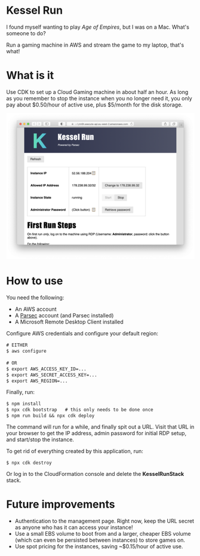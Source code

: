 # Kessel Run

I found myself wanting to play *Age of Empires*, but I was on a Mac. What's someone to do?

Run a gaming machine in AWS and stream the game to my laptop, that's what!

# What is it

Use CDK to set up a Cloud Gaming machine in about half an hour. As long as you remember to stop the instance when you no
longer need it, you only pay about $0.50/hour of active use, plus $5/month for the disk storage.

![screenshot](screenshot.png)

# How to use

You need the following:

* An AWS account
* A [Parsec](https://parsec.app) account (and Parsec installed)
* A Microsoft Remote Desktop Client installed

Configure AWS credentials and configure your default region:

```
# EITHER
$ aws configure

# OR
$ export AWS_ACCESS_KEY_ID=...
$ export AWS_SECRET_ACCESS_KEY=...
$ export AWS_REGION=...
```

Finally, run:

```
$ npm install
$ npx cdk bootstrap   # this only needs to be done once
$ npm run build && npx cdk deploy
```

The command will run for a while, and finally spit out a URL. Visit that URL in your browser to
get the IP address, admin password for initial RDP setup, and start/stop the instance.

To get rid of everything created by this application, run:

```
$ npx cdk destroy
```

Or log in to the CloudFormation console and delete the **KesselRunStack** stack.

# Future improvements

- Authentication to the management page. Right now, keep the URL secret as anyone who has it
  can access your instance!
- Use a small EBS volume to boot from and a larger, cheaper EBS volume (which can even be persisted between instances)
  to store games on.
- Use spot pricing for the instances, saving ~$0.15/hour of active use.
